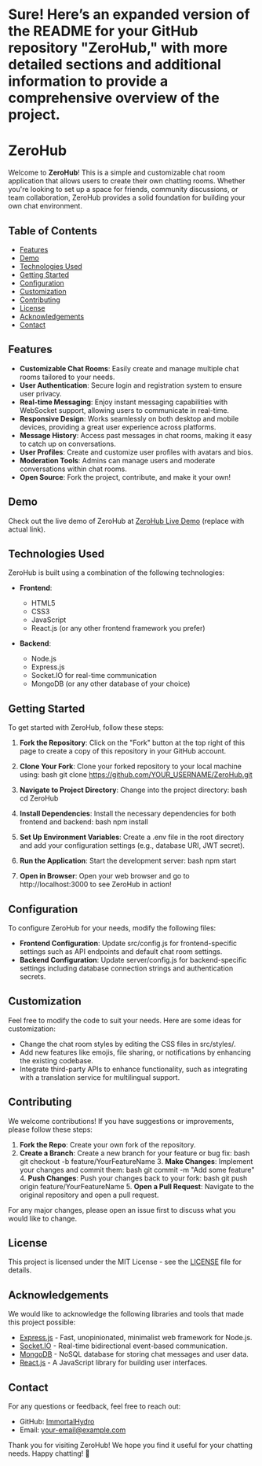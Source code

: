 # Sure! Here’s an expanded version of the README for your GitHub repository "ZeroHub," with more detailed sections and additional information to provide a comprehensive overview of the project.

# ZeroHub

Welcome to **ZeroHub**! This is a simple and customizable chat room application that allows users to create their own chatting rooms. Whether you're looking to set up a space for friends, community discussions, or team collaboration, ZeroHub provides a solid foundation for building your own chat environment.

## Table of Contents

- [Features](#features)
- [Demo](#demo)
- [Technologies Used](#technologies-used)
- [Getting Started](#getting-started)
- [Configuration](#configuration)
- [Customization](#customization)
- [Contributing](#contributing)
- [License](#license)
- [Acknowledgements](#acknowledgements)
- [Contact](#contact)

## Features

- **Customizable Chat Rooms**: Easily create and manage multiple chat rooms tailored to your needs.
- **User Authentication**: Secure login and registration system to ensure user privacy.
- **Real-time Messaging**: Enjoy instant messaging capabilities with WebSocket support, allowing users to communicate in real-time.
- **Responsive Design**: Works seamlessly on both desktop and mobile devices, providing a great user experience across platforms.
- **Message History**: Access past messages in chat rooms, making it easy to catch up on conversations.
- **User Profiles**: Create and customize user profiles with avatars and bios.
- **Moderation Tools**: Admins can manage users and moderate conversations within chat rooms.
- **Open Source**: Fork the project, contribute, and make it your own!

## Demo

Check out the live demo of ZeroHub at [ZeroHub Live Demo](https://your-live-demo-link.com) (replace with actual link).

## Technologies Used

ZeroHub is built using a combination of the following technologies:

- **Frontend**: 
  - HTML5
  - CSS3
  - JavaScript
  - React.js (or any other frontend framework you prefer)

- **Backend**:
  - Node.js
  - Express.js
  - Socket.IO for real-time communication
  - MongoDB (or any other database of your choice)

## Getting Started

To get started with ZeroHub, follow these steps:

1. **Fork the Repository**: Click on the "Fork" button at the top right of this page to create a copy of this repository in your GitHub account.

2. **Clone Your Fork**: Clone your forked repository to your local machine using:
   bash
   git clone https://github.com/YOUR_USERNAME/ZeroHub.git
   
3. **Navigate to Project Directory**: Change into the project directory:
   bash
   cd ZeroHub
   
4. **Install Dependencies**: Install the necessary dependencies for both frontend and backend:
   bash
   npm install
   
5. **Set Up Environment Variables**: Create a .env file in the root directory and add your configuration settings (e.g., database URI, JWT secret).

6. **Run the Application**: Start the development server:
   bash
   npm start
   
7. **Open in Browser**: Open your web browser and go to http://localhost:3000 to see ZeroHub in action!

## Configuration

To configure ZeroHub for your needs, modify the following files:

- **Frontend Configuration**: Update src/config.js for frontend-specific settings such as API endpoints and default chat room settings.
- **Backend Configuration**: Update server/config.js for backend-specific settings including database connection strings and authentication secrets.

## Customization

Feel free to modify the code to suit your needs. Here are some ideas for customization:

- Change the chat room styles by editing the CSS files in src/styles/.
- Add new features like emojis, file sharing, or notifications by enhancing the existing codebase.
- Integrate third-party APIs to enhance functionality, such as integrating with a translation service for multilingual support.

## Contributing

We welcome contributions! If you have suggestions or improvements, please follow these steps:

1. **Fork the Repo**: Create your own fork of the repository.
2. **Create a Branch**: Create a new branch for your feature or bug fix:
   bash
   git checkout -b feature/YourFeatureName
   3. **Make Changes**: Implement your changes and commit them:
   bash
   git commit -m "Add some feature"
   4. **Push Changes**: Push your changes back to your fork:
   bash
   git push origin feature/YourFeatureName
   5. **Open a Pull Request**: Navigate to the original repository and open a pull request.

For any major changes, please open an issue first to discuss what you would like to change.

## License

This project is licensed under the MIT License - see the [LICENSE](LICENSE) file for details.

## Acknowledgements

We would like to acknowledge the following libraries and tools that made this project possible:

- [Express.js](https://expressjs.com/) - Fast, unopinionated, minimalist web framework for Node.js.
- [Socket.IO](https://socket.io/) - Real-time bidirectional event-based communication.
- [MongoDB](https://www.mongodb.com/) - NoSQL database for storing chat messages and user data.
- [React.js](https://reactjs.org/) - A JavaScript library for building user interfaces.

## Contact

For any questions or feedback, feel free to reach out:

- GitHub: [ImmortalHydro](https://github.com/ImmortalHydro)
- Email: [your-email@example.com](mailto:your-email@example.com)

Thank you for visiting ZeroHub! We hope you find it useful for your chatting needs. Happy chatting! 🎉
